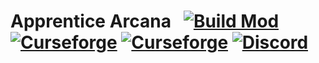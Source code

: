 
# Apprentice Arcana &nbsp; [![Build Mod](https://github.com/WinDanesz/ApprenticeArcana/actions/workflows/gradle.yml/badge.svg)](https://github.com/WinDanesz/ApprenticeArcana/actions/workflows/gradle.yml) [![Curseforge](http://cf.way2muchnoise.eu/full_608287_downloads.svg)](https://www.curseforge.com/minecraft/mc-mods/apprentice-arcana) [![Curseforge](http://cf.way2muchnoise.eu/versions/608287.svg)](http://www.curseforge.com/minecraft/mc-mods/apprentice-arcana/files) [![Discord](https://img.shields.io/discord/544897694448091146?color=7289DA&label=Discord)](https://discord.gg/wuSsgKwAKv)
